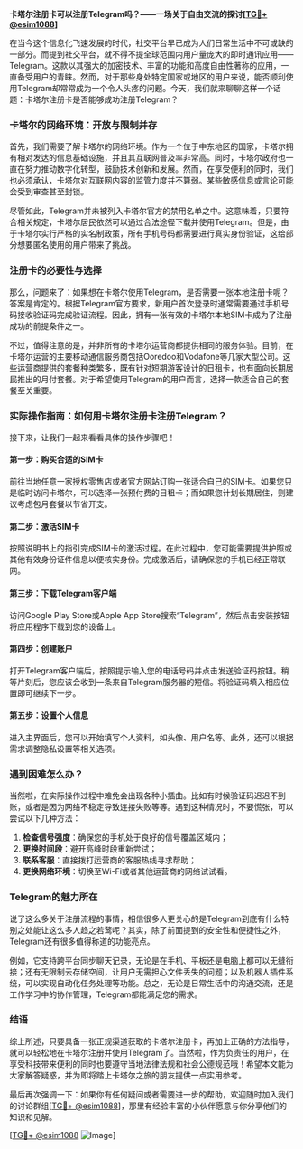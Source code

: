 **卡塔尔注册卡可以注册Telegram吗？——一场关于自由交流的探讨[[TG💪+ @esim1088](https://t.me/s/esim1088)]**

在当今这个信息化飞速发展的时代，社交平台早已成为人们日常生活中不可或缺的一部分。而提到社交平台，就不得不提全球范围内用户量庞大的即时通讯应用——Telegram。这款以其强大的加密技术、丰富的功能和高度自由性著称的应用，一直备受用户的青睐。然而，对于那些身处特定国家或地区的用户来说，能否顺利使用Telegram却常常成为一个令人头疼的问题。今天，我们就来聊聊这样一个话题：卡塔尔注册卡是否能够成功注册Telegram？

### 卡塔尔的网络环境：开放与限制并存

首先，我们需要了解卡塔尔的网络环境。作为一个位于中东地区的国家，卡塔尔拥有相对发达的信息基础设施，并且其互联网普及率非常高。同时，卡塔尔政府也一直在努力推动数字化转型，鼓励技术创新和发展。然而，在享受便利的同时，我们也必须承认，卡塔尔对互联网内容的监管力度并不算弱。某些敏感信息或言论可能会受到审查甚至封锁。

尽管如此，Telegram并未被列入卡塔尔官方的禁用名单之中。这意味着，只要符合相关规定，卡塔尔居民依然可以通过合法途径下载并使用Telegram。但是，由于卡塔尔实行严格的实名制政策，所有手机号码都需要进行真实身份验证，这给部分想要匿名使用的用户带来了挑战。

### 注册卡的必要性与选择

那么，问题来了：如果想在卡塔尔使用Telegram，是否需要一张本地注册卡呢？答案是肯定的。根据Telegram官方要求，新用户首次登录时通常需要通过手机号码接收验证码完成验证流程。因此，拥有一张有效的卡塔尔本地SIM卡成为了注册成功的前提条件之一。

不过，值得注意的是，并非所有的卡塔尔运营商都提供相同的服务体验。目前，在卡塔尔运营的主要移动通信服务商包括Ooredoo和Vodafone等几家大型公司。这些运营商提供的套餐种类繁多，既有针对短期游客设计的日租卡，也有面向长期居民推出的月付套餐。对于希望使用Telegram的用户而言，选择一款适合自己的套餐至关重要。

### 实际操作指南：如何用卡塔尔注册卡注册Telegram？

接下来，让我们一起来看看具体的操作步骤吧！

#### 第一步：购买合适的SIM卡
前往当地任意一家授权零售店或者官方网站订购一张适合自己的SIM卡。如果您只是临时访问卡塔尔，可以选择一张预付费的日租卡；而如果您计划长期居住，则建议考虑包月套餐以节省开支。

#### 第二步：激活SIM卡
按照说明书上的指引完成SIM卡的激活过程。在此过程中，您可能需要提供护照或其他有效身份证件信息以便核实身份。完成激活后，请确保您的手机已经正常联网。

#### 第三步：下载Telegram客户端
访问Google Play Store或Apple App Store搜索“Telegram”，然后点击安装按钮将应用程序下载到您的设备上。

#### 第四步：创建账户
打开Telegram客户端后，按照提示输入您的电话号码并点击发送验证码按钮。稍等片刻后，您应该会收到一条来自Telegram服务器的短信。将验证码填入相应位置即可继续下一步。

#### 第五步：设置个人信息
进入主界面后，您可以开始填写个人资料，如头像、用户名等。此外，还可以根据需求调整隐私设置等相关选项。

### 遇到困难怎么办？

当然啦，在实际操作过程中难免会出现各种小插曲。比如有时候验证码迟迟不到账，或者是因为网络不稳定导致连接失败等等。遇到这种情况时，不要慌张，可以尝试以下几种方法：

1. **检查信号强度**：确保您的手机处于良好的信号覆盖区域内；
2. **更换时间段**：避开高峰时段重新尝试；
3. **联系客服**：直接拨打运营商的客服热线寻求帮助；
4. **更换网络环境**：切换至Wi-Fi或者其他运营商的网络试试看。

### Telegram的魅力所在

说了这么多关于注册流程的事情，相信很多人更关心的是Telegram到底有什么特别之处能让这么多人趋之若鹜呢？其实，除了前面提到的安全性和便捷性之外，Telegram还有很多值得称道的功能亮点。

例如，它支持跨平台同步聊天记录，无论是在手机、平板还是电脑上都可以无缝衔接；还有无限制云存储空间，让用户无需担心文件丢失的问题；以及机器人插件系统，可以实现自动化任务处理等功能。总之，无论是日常生活中的沟通交流，还是工作学习中的协作管理，Telegram都能满足您的需求。

### 结语

综上所述，只要具备一张正规渠道获取的卡塔尔注册卡，再加上正确的方法指导，就可以轻松地在卡塔尔注册并使用Telegram了。当然啦，作为负责任的用户，在享受科技带来便利的同时也要遵守当地法律法规和社会公德规范哦！希望本文能为大家解答疑惑，并为即将踏上卡塔尔之旅的朋友提供一点实用参考。

最后再次强调一下：如果你有任何疑问或者需要进一步的帮助，欢迎随时加入我们的讨论群组[[TG💪+ @esim1088](https://t.me/s/esim1088)]，那里有经验丰富的小伙伴愿意与你分享他们的知识和见解。

[[TG💪+ @esim1088](https://t.me/s/esim1088) ![Image](https://i.postimg.cc/4NQfJmqS/Snipaste-2025-05-13-00-14-12.png)]